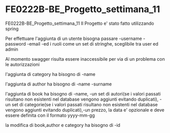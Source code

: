 # FE0222B-BE_Progetto_settimana_11

FE0222B-BE_Progetto_settimana_11
Il Progetto e' stato fatto utilizzando spring

Per effettuare l'aggiunta di un utente bisogna passare -username -password -email -ed i ruoli come un set di stringhe, sceglibile tra user ed admin

Al momento swagger risulta essere inaccessibile per via di un problema con le autorizzazioni

l'aggiunta di category ha bisogno di -name

l'aggiunta di author ha bisogno di -name -surname

l'aggiunta di book ha bisogno di -name, -un set di autori(se i valori passati risultano non esistenti nel database vengono aggiunti evitando duplicati), -un set di categorie(se i valori passati risultano non esistenti nel database vengono aggiunti evitando duplicati),-un prezzo, la data e' opzionale e deve essere definita con il formato yyyy-mm-gg

la modifica di book,author e category ha bisogno di -id
